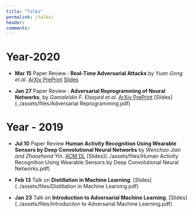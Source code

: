 ```yaml
---
title: "Talks"
permalink: /talks/
header:
comments: 
---
```


# Year-2020
- **Mar 15** Paper Review : **Real-Time Adversarial Attacks** by *Yuan Gong et.al*. 
[ArXiv PrePrint](https://arxiv.org/abs/1905.13399) [Slides](../assets/files/Real_Time_Adversarial_Attacks_Presentation_Slides.pdf)

- **Jan 27** Paper Review : **Adversarial Reprogramming of Neural Networks**, by *Gamaleldin F. Elsayed et.al*. [ArXiv PrePrint](https://arxiv.org/abs/1806.11146) [Slides](../assets/files/Adversarial Reprogramming.pdf)


# Year - 2019
- **Jul 10** Paper Review **Human Activity Recognition Using Wearable Sensors by Deep Convolutional Neural Networks** by *Wenchao Jian and Zhaozhend Yin*. [ACM DL](https://dl.acm.org/doi/10.1145/2733373.2806333) [Slides](../assets/files/Human Activity Recognition Using Wearable Sensors by Deep Convolutional Neural Networks.pdf)

- **Feb 13** Talk on **Distillation in Machine Learning**. [Slides](../assets/files/Distillation in Machine Learning.pdf)

- **Jan 23** Talk on **Introduction to Adversarial Machine Learning**. [Slides](../assets/files/Introduciton to Adversarial Machine Learning.pdf)


